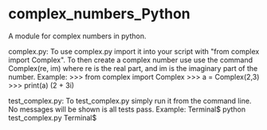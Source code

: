 # complex_numbers_Python
A module for complex numbers in python.



complex.py:
To use complex.py import it into your script with "from complex import Complex".
To then create a complex number use use the command Complex(re, im)
where re is the real part, and im is the imaginary part of the number.
Example:
	>>> from complex import Complex
	>>> a = Complex(2,3)
	>>> print(a)
	(2 + 3i)
	

test_complex.py:
To test_complex.py simply run it from the command line.
No messages will be shown is all tests pass.
Example:
	Terminal$  python test_complex.py 
	Terminal$  
